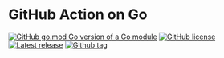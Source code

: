 # GitHub Action on Go

[![GitHub go.mod Go version of a Go module](https://img.shields.io/github/go-mod/go-version/gomods/athens.svg)](https://github.com/gomods/athens)
[![GitHub license](https://img.shields.io/github/license/mouismail/go-action-runner.svg)](https://github.com/mouismail/go-action-runner/blob/main/LICENSE)
[![Latest release](https://badgen.net/github/release/mouismail/go-action-runner)](https://github.com/mouismail/go-action-runner/releases)
[![Github tag](https://badgen.net/github/tag/mouismail/go-action-runner)](https://github.com/mouismail/go-action-runner/tags/)
